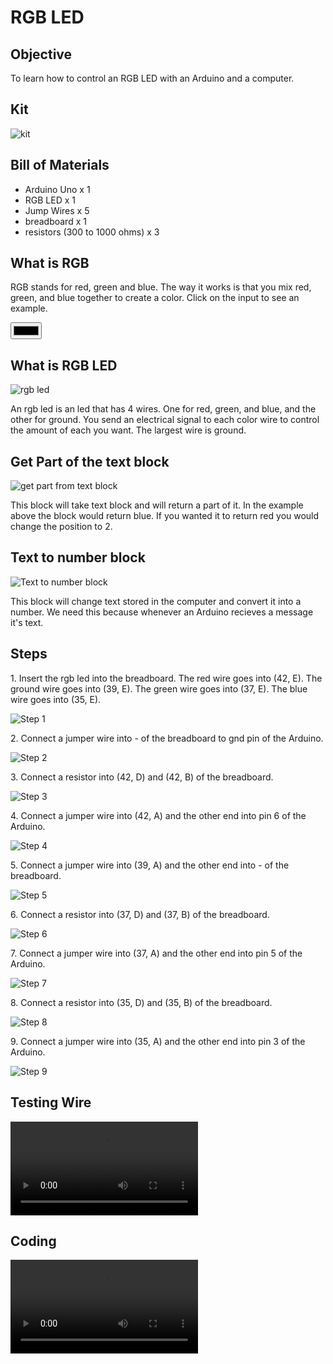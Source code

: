# RGB LED

## Objective

To learn how to control an RGB LED with an Arduino and a computer.

## Kit

![kit](assets/rgbled/kit.jpg)

## Bill of Materials

- Arduino Uno x 1
- RGB LED x 1
- Jump Wires x 5
- breadboard x 1
- resistors (300 to 1000 ohms) x 3

## What is RGB

RGB stands for red, green and blue. The way it works is that you mix red, green, and blue together to create a color. Click on the input to see an example.

<input type="color">

## What is RGB LED

![rgb led](assets/rgbled/rgbled.jpg)

An rgb led is an led that has 4 wires. One for red, green, and blue, and the other for ground. You send an electrical signal to each color wire to control the amount of each you want. The largest wire is ground.

## Get Part of the text block

![get part from text block](assets/rgbled/get_parts_from_text_block.png)

This block will take text block and will return a part of it. In the example above the block would return blue. If you wanted it to return red you would change the position to 2.

## Text to number block

![Text to number block](assets/rgbled/text_to_number_block.png)

This block will change text stored in the computer and convert it into a number. We need this because whenever an Arduino recieves a message it's text.

## Steps

1\. Insert the rgb led into the breadboard. The red wire goes into (42, E). The ground wire goes into (39, E). The green wire goes into (37, E). The blue wire goes into (35, E).

![Step 1](assets/rgbled/step1.jpg)

2\. Connect a jumper wire into - of the breadboard to gnd pin of the Arduino.

![Step 2](assets/rgbled/step2.jpg)

3\. Connect a resistor into (42, D) and (42, B) of the breadboard.

![Step 3](assets/rgbled/step3.jpg)

4\. Connect a jumper wire into (42, A) and the other end into pin 6 of the Arduino.

![Step 4](assets/rgbled/step4.jpg)

5\. Connect a jumper wire into (39, A) and the other end into - of the breadboard.

![Step 5](assets/rgbled/step5.jpg)

6\. Connect a resistor into (37, D) and (37, B) of the breadboard.

![Step 6](assets/rgbled/step6.jpg)

7\. Connect a jumper wire into (37, A) and the other end into pin 5 of the Arduino.

![Step 7](assets/rgbled/step7.jpg)

8\. Connect a resistor into (35, D) and (35, B) of the breadboard.

![Step 8](assets/rgbled/step8.jpg)

9\. Connect a jumper wire into (35, A) and the other end into pin 3 of the Arduino.

![Step 9](assets/rgbled/step9.jpg)

## Testing Wire

<video controls>
  <source src="https://storage.googleapis.com/electroblocks-lessons/rgbled/test-code.mp4" type="video/mp4">
</video>

## Coding

<video controls>
  <source src="https://storage.googleapis.com/electroblocks-lessons/rgbled/rgbled-coding.mp4" type="video/mp4">
</video>
